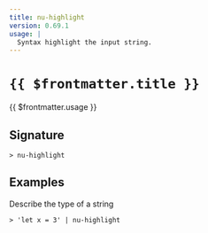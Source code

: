 ```yaml
---
title: nu-highlight
version: 0.69.1
usage: |
  Syntax highlight the input string.
---
```


# <code>{{ $frontmatter.title }}</code>

<div style='white-space: pre-wrap;'>{{ $frontmatter.usage }}</div>

## Signature

```> nu-highlight ```

## Examples

Describe the type of a string
```shell
> 'let x = 3' | nu-highlight
```
